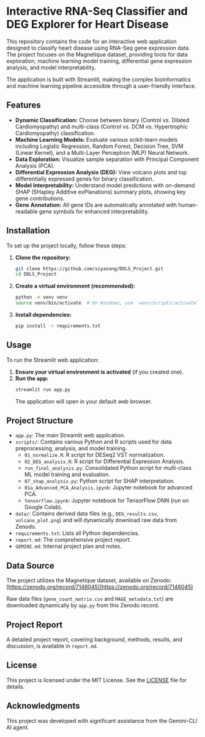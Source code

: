 # Interactive RNA-Seq Classifier and DEG Explorer for Heart Disease

This repository contains the code for an interactive web application designed to classify heart disease using RNA-Seq gene expression data. The project focuses on the Magnetique dataset, providing tools for data exploration, machine learning model training, differential gene expression analysis, and model interpretability.

The application is built with Streamlit, making the complex bioinformatics and machine learning pipeline accessible through a user-friendly interface.

## Features

*   **Dynamic Classification:** Choose between binary (Control vs. Dilated Cardiomyopathy) and multi-class (Control vs. DCM vs. Hypertrophic Cardiomyopathy) classification.
*   **Machine Learning Models:** Evaluate various scikit-learn models including Logistic Regression, Random Forest, Decision Tree, SVM (Linear Kernel), and a Multi-Layer Perceptron (MLP) Neural Network.
*   **Data Exploration:** Visualize sample separation with Principal Component Analysis (PCA).
*   **Differential Expression Analysis (DEG):** View volcano plots and top differentially expressed genes for binary classification.
*   **Model Interpretability:** Understand model predictions with on-demand SHAP (SHapley Additive exPlanations) summary plots, showing key gene contributions.
*   **Gene Annotation:** All gene IDs are automatically annotated with human-readable gene symbols for enhanced interpretability.

## Installation

To set up the project locally, follow these steps:

1.  **Clone the repository:**
    ```bash
    git clone https://github.com/xiyasong/DDLS_Project.git
    cd DDLS_Project
    ```

2.  **Create a virtual environment (recommended):**
    ```bash
    python -m venv venv
    source venv/bin/activate  # On Windows, use `venv\Scripts\activate`
    ```

3.  **Install dependencies:**
    ```bash
    pip install -r requirements.txt
    ```

## Usage

To run the Streamlit web application:

1.  **Ensure your virtual environment is activated** (if you created one).
2.  **Run the app:**
    ```bash
    streamlit run app.py
    ```
    The application will open in your default web browser.

## Project Structure

*   `app.py`: The main Streamlit web application.
*   `scripts/`: Contains various Python and R scripts used for data preprocessing, analysis, and model training.
    *   `01_normalize.R`: R script for DESeq2 VST normalization.
    *   `02_DEG_analysis.R`: R script for Differential Expression Analysis.
    *   `run_final_analysis.py`: Consolidated Python script for multi-class ML model training and evaluation.
    *   `07_shap_analysis.py`: Python script for SHAP interpretation.
    *   `01a_Advanced_PCA_Analysis.ipynb`: Jupyter notebook for advanced PCA.
    *   `tensorflow.ipynb`: Jupyter notebook for TensorFlow DNN (run on Google Colab).
*   `data/`: Contains derived data files (e.g., `DEG_results.csv`, `volcano_plot.png`) and will dynamically download raw data from Zenodo.
*   `requirements.txt`: Lists all Python dependencies.
*   `report.md`: The comprehensive project report.
*   `GEMINI.md`: Internal project plan and notes.

## Data Source

The project utilizes the Magnetique dataset, available on Zenodo:
[https://zenodo.org/record/7148045](https://zenodo.org/record/7148045)

Raw data files (`gene_count_matrix.csv` and `MAGE_metadata.txt`) are downloaded dynamically by `app.py` from this Zenodo record.

## Project Report

A detailed project report, covering background, methods, results, and discussion, is available in `report.md`.

## License

This project is licensed under the MIT License. See the [LICENSE](LICENSE) file for details.

## Acknowledgments

This project was developed with significant assistance from the Gemini-CLI AI agent.
